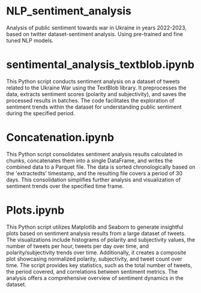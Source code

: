 # NLP_sentiment_analysis
Analysis of public sentiment towards war in Ukraine in years 2022-2023, based on twitter dataset-sentiment analysis. Using pre-trained and fine tuned NLP models.

# sentimental_analysis_textblob.ipynb
This Python script conducts sentiment analysis on a dataset of tweets related to the Ukraine War using the TextBlob library. It preprocesses the data, extracts sentiment scores (polarity and subjectivity), and saves the processed results in batches. The code facilitates the exploration of sentiment trends within the dataset for understanding public sentiment during the specified period.

# Concatenation.ipynb 
This Python script consolidates sentiment analysis results calculated in chunks, concatenates them into a single DataFrame, and writes the combined data to a Parquet file. The data is sorted chronologically based on the 'extractedts' timestamp, and the resulting file covers a period of 30 days. This consolidation simplifies further analysis and visualization of sentiment trends over the specified time frame.

# Plots.ipynb 
This Python script utilizes Matplotlib and Seaborn to generate insightful plots based on sentiment analysis results from a large dataset of tweets. The visualizations include histograms of polarity and subjectivity values, the number of tweets per hour, tweets per day over time, and polarity/subjectivity trends over time. Additionally, it creates a composite plot showcasing normalized polarity, subjectivity, and tweet count over time. The script provides key statistics, such as the total number of tweets, the period covered, and correlations between sentiment metrics. The analysis offers a comprehensive overview of sentiment dynamics in the dataset.
